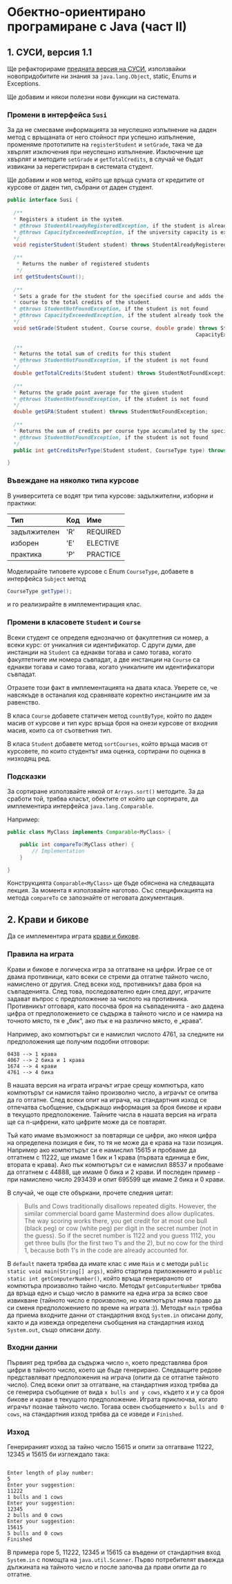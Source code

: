 # Обектно-ориентирано програмиране с Java (част II)

## 1. СУСИ, версия 1.1

Ще рефакторираме [предната версия на СУСИ](https://github.com/fmi/java-course/blob/master/02-oop-in-java-i/lab/README.md), използвайки новопридобитите ни знания за `java.lang.Object`, static, Enums и Exceptions.

Ще добавим и някои полезни нови функции на системата.

### Промени в интерфейса `Susi`

За да не смесваме информацията за неуспешно изпълнение на даден метод с връщаната от него стойност при успешно изпълнение, променяме прототипите на `registerStudent` и `setGrade`, така че да хвърлят изключения при неуспешно изпълнение. Изключение ще хвърлят и методите `setGrade` и `getTotalCredits`, в случай че бъдат извикани за нерегистриран в системата студент.

Ще добавим и нов метод, който ще връща сумата от кредитите от курсове от даден тип, събрани от даден студент.

```java
public interface Susi {
  
  /**
  * Registers a student in the system.
  * @throws StudentAlreadyRegisteredException, if the student is already registered
  * @throws CapacityExceededException, if the university capacity is exceeded
  */
  void registerStudent(Student student) throws StudentAlreadyRegisteredException, CapacityExceededException;

  /**
   * Returns the number of registered students
   */
  int getStudentsCount();
  
  /**
  * Sets a grade for the student for the specified course and adds the credits of the
  * course to the total credits of the student.
  * @throws StudentNotFoundException, if the student is not found
  * @throws CapacityExceededException, if the student already took the maximum number of courses
  */
  void setGrade(Student student, Course course, double grade) throws StudentNotFoundException,
                                                             CapacityExceededException;
  
  /**
  * Returns the total sum of credits for this student
  * @throws StudentNotFoundException, if the student is not found
  */
  double getTotalCredits(Student student) throws StudentNotFoundException;
  
  /**
  * Returns the grade point average for the given student
  * @throws StudentNotFoundException, if the student is not found
  */
  double getGPA(Student student) throws StudentNotFoundException;
  
  /**
  * Returns the sum of credits per course type accumulated by the specified student
  * @throws StudentNotFoundException, if the student is not found
  */
  public int getCreditsPerType(Student student, CourseType type) throws StudentNotFoundException;

}
```

### Въвеждане на няколко типа курсове

В университета се водят три типа курсове: задължителни, изборни и практики:

| Тип          | Код | Име      |
|:------------ |:--- |:-------- |
| задължителен | 'R' | REQUIRED |
| изборен      | 'E' | ELECTIVE |
| практика     | 'P' | PRACTICE |

Моделирайте типовете курсове с Enum `CourseType`, добавете в интерфейса `Subject` метод 

```java
CourseType getType();
```

и го реализирайте в имплементиращия клас.

### Промени в класовете `Student` и `Course`

Всеки студент се определя еднозначно от факултетния си номер, а всеки курс: от уникалния си идентификатор. С други думи, две инстанции на `Student` са еднакви тогава и само тогава, когато факултетните им номера съвпадат, а две инстанции на `Course` са еднакви тогава и само тогава, когато уникалните им идентификатори съвпадат.

Отразете този факт в имплементацията на двата класа. Уверете се, че навсякъде в останалия код сравнявате коректно инстанциите им за равенство.

В класа `Course` добавете статичен метод `countByType`, който по даден масив от курсове и тип курс връща броя на онези курсове от входния масив, които са от съответния тип.

В класа `Student` добавете метод `sortCourses`, който връща масив от курсовете, по които студентът има оценка, сортирани по оценка в низходящ ред.

### Подсказки

За сортиране използвайте някой от `Arrays.sort()` методите. За да сработи той, трябва класът, обектите от който ще сортирате, да имплементира интерфейса `java.lang.Comparable`. 

Например:

```java
public class MyClass implements Comparable<MyClass> {

    public int compareTo(MyClass other) {
        // Implementation
    }

}
```

Конструкцията `Comparable<MyClass>` ще бъде обяснена на следващата лекция. За момента я използвайте наготово. Със спецификацията на метода `compareTo` се запознайте от неговата документация.

## 2. Крави и бикове

Да се имплементира играта [крави и бикове](https://en.wikipedia.org/wiki/Bulls_and_Cows).

### Правила на играта

Крави и бикове е логическа игра за отгатване на цифри. Играе се от двама противници, като всеки се стреми да отгатне тайното число, намислено от другия. След всеки ход, противникът дава броя на съвпаденията. След това, последователно един след друг, играчите задават въпрос с предположение за числото на противника. Противникът отговаря, като посочва броя на съвпаденията - ако дадена цифра от предположението се съдържа в тайното число и се намира на точното място, тя е „бик“, ако пък е на различно място, е „крава“.

Например, ако компютърът си е намислил числото 4761, за следните ни предположения ще получим подобни отговори:

```
0438 --> 1 крава
4067 --> 2 бика и 1 крава
1674 --> 4 крави
4761 --> 4 бика
```

В нашата версия на играта играчът играе срещу компютъра, като компютърът си намисля тайно произволно число, а играчът се опитва да го отгатне. След всеки опит на играча, на стандартния изход се отпечатва съобщение, съдържащо информация за броя бикове и крави в текущото предположение. Тайните числа в нашата версия на играта ще са n-цифрени, като цифрите може да се повтарят.  

Тъй като имаме възможност за повтарящи се цифри, ако някоя цифра на определена позиция е бик, то тя не може да е крава на тази позиция. Например ако компютърът си е намислил 15615 
и пробваме да отгатнем с 11222, ще имаме 1 бик и 1 крава (първата единица е бик, втората е крава). Ако пък компютърът си е намислил 88537 и пробваме да отгатнем с 44888, ще имаме 0 бика и 2 крави. И последен пример - при намислено число 293439 и опит 695599 ще имаме 2 бика и 0 крави.

В случай, че още сте объркани, прочете следния цитат: 

> Bulls and Cows traditionally disallows repeated digits. However, the similar commercial board game Mastermind does allow duplicates. The way scoring works there, you get credit for at most one bull (black peg) or cow (white peg) per digit in the secret number (not in the guess). So if the secret number is 1122 and you guess 1112, you get three bulls (for the first two 1's and the 2), but no cow for the third 1, because both 1's in the code are already accounted for.

 В `default` пакета трябва да имате клас с име `Main` и с методи `public static void main(String[] args)`, който стартира приложението и `public static int getComputerNumber()`, който връща генерираното от компютъра произволно тайно число. Методът `getComputerNumber` трябва да връща едно и също число в рамките на една игра за всяко свое извикване (тайното число е произволно, но компютърът няма право да си сменя предположението по време на играта :)). Методът `main` трябва да приема входните данни от стандартния вход `System.in` описани долу,  както и да извежда определени съобщения на стандартния изход `System.out`, също описани долу.
 
### Входни данни

Първият ред трябва да съдържа число `n`, което представлява броя цифри в тайното число, което ще бъде генерирано.
Следващите редове представляват предположения на играча (опити да се отгатне тайното число). След всеки опит за отгатване, на стандартния изход трябва да се генерира съобщение от вида `x bulls and y cows`, където x и y са броя бикове и крави в текущото предположение. Играта приключва, когато играчът познае тайното число. Тогава освен съобщението `x bulls and 0 cows`, на стандартния изход трябва да се изведе и `Finished`.

### Изход

Генерираният изход за тайно число 15615 и опити за отгатване 11222, 12345 и 15615 би изглеждало така:

```

Enter length of play number: 
5
Enter your suggestion: 
11222
1 bulls and 1 cows
Enter your suggestion: 
12345
2 bulls and 0 cows
Enter your suggestion: 
15615
5 bulls and 0 cows
Finished

```

В примера горе 5, 11222, 12345 и 15615 са въвдени от стандартния вход `System.in` с помощта на `java.util.Scanner`. Първо потребителят въвежда дължината на тайното число и после започва да прави опити да го отгатне.
